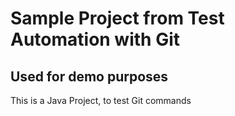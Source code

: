 # Sample Project from Test Automation with Git
## Used for demo purposes
This is a Java Project, to test Git commands